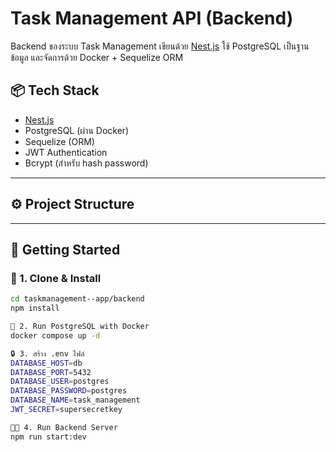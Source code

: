 # Task Management API (Backend)

Backend ของระบบ Task Management เขียนด้วย [Nest.js](https://nestjs.com/) ใช้ PostgreSQL เป็นฐานข้อมูล และจัดการด้วย Docker + Sequelize ORM

## 📦 Tech Stack

- [Nest.js](https://nestjs.com/)
- PostgreSQL (ผ่าน Docker)
- Sequelize (ORM)
- JWT Authentication
- Bcrypt (สำหรับ hash password)

---

## ⚙️ Project Structure


---

## 🚀 Getting Started

### 🔧 1. Clone & Install

```bash
cd taskmanagement--app/backend
npm install

🐘 2. Run PostgreSQL with Docker
docker compose up -d

🔒 3. สร้าง .env ไฟล์
DATABASE_HOST=db
DATABASE_PORT=5432
DATABASE_USER=postgres
DATABASE_PASSWORD=postgres
DATABASE_NAME=task_management
JWT_SECRET=supersecretkey

🧑‍💻 4. Run Backend Server
npm run start:dev